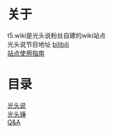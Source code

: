 # 关于

t5.wiki是光头说粉丝自建的wiki站点<br>
光头说节目地址 [bilibili](https://space.bilibili.com/1991140/)<br>
[站点使用指南](info)

# 目录

[光头说](Said)<br>
[光头锤](Hammer)<br>
[Q&A](QnA)